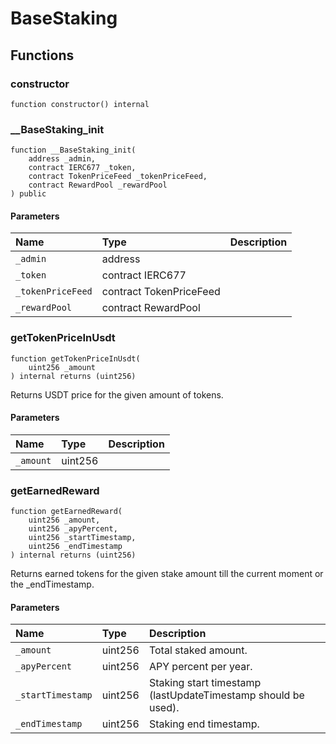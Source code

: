 # BaseStaking

## Functions

### constructor

```solidity
function constructor() internal
```

### __BaseStaking_init

```solidity
function __BaseStaking_init(
    address _admin,
    contract IERC677 _token,
    contract TokenPriceFeed _tokenPriceFeed,
    contract RewardPool _rewardPool
) public
```

#### Parameters

| Name | Type | Description |
| :--- | :--- | :---------- |
| `_admin` | address |  |
| `_token` | contract IERC677 |  |
| `_tokenPriceFeed` | contract TokenPriceFeed |  |
| `_rewardPool` | contract RewardPool |  |

### getTokenPriceInUsdt

```solidity
function getTokenPriceInUsdt(
    uint256 _amount
) internal returns (uint256)
```

Returns USDT price for the given amount of tokens.

#### Parameters

| Name | Type | Description |
| :--- | :--- | :---------- |
| `_amount` | uint256 |  |

### getEarnedReward

```solidity
function getEarnedReward(
    uint256 _amount,
    uint256 _apyPercent,
    uint256 _startTimestamp,
    uint256 _endTimestamp
) internal returns (uint256)
```

Returns earned tokens for the given stake amount till the current moment or the _endTimestamp.

#### Parameters

| Name | Type | Description |
| :--- | :--- | :---------- |
| `_amount` | uint256 | Total staked amount. |
| `_apyPercent` | uint256 | APY percent per year. |
| `_startTimestamp` | uint256 | Staking start timestamp (lastUpdateTimestamp should be used). |
| `_endTimestamp` | uint256 | Staking end timestamp. |

